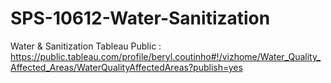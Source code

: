 # SPS-10612-Water-Sanitization
Water &amp; Sanitization
Tableau Public : https://public.tableau.com/profile/beryl.coutinho#!/vizhome/Water_Quality_Affected_Areas/WaterQualityAffectedAreas?publish=yes
